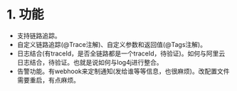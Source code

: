 # 1. 功能
- 支持链路追踪。
- 自定义链路追踪(@Trace注解)、自定义参数和返回值(@Tags注解)。
- 日志结合(有traceId，是否全链路都是一个traceId，待验证)。如何与阿里云日志结合，待验证。也就是说如何与log4j进行整合。
- 告警功能。有webhook来定制通知(发给谁等等信息，也很麻烦)。改配置文件需要重启，有点麻烦。
